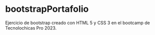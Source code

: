 # bootstrapPortafolio
Ejercicio de bootstrap creado con HTML 5 y CSS 3 en el bootcamp de Tecnolochicas Pro 2023.
